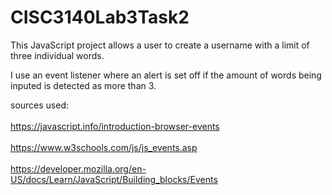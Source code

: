 # CISC3140Lab3Task2
This JavaScript project allows a user to create a username with a limit of three individual words.

I use an event listener where an alert is set off if the amount of words being inputed is detected as more than 3. 

sources used:<br></br>
https://javascript.info/introduction-browser-events <br></br>
https://www.w3schools.com/js/js_events.asp <br></br>
https://developer.mozilla.org/en-US/docs/Learn/JavaScript/Building_blocks/Events
